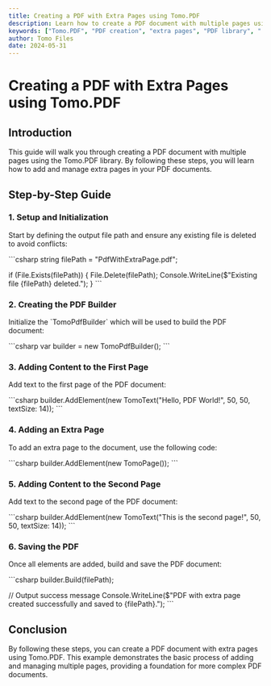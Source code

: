 ```yaml
---
title: Creating a PDF with Extra Pages using Tomo.PDF
description: Learn how to create a PDF document with multiple pages using the Tomo.PDF library. This guide covers adding and managing extra pages in your PDFs.
keywords: ["Tomo.PDF", "PDF creation", "extra pages", "PDF library", ".NET PDF", "PDF document"]
author: Tomo Files
date: 2024-05-31
---
```


# Creating a PDF with Extra Pages using Tomo.PDF

## Introduction

This guide will walk you through creating a PDF document with multiple pages using the Tomo.PDF library. By following these steps, you will learn how to add and manage extra pages in your PDF documents.

## Step-by-Step Guide

### 1. Setup and Initialization

Start by defining the output file path and ensure any existing file is deleted to avoid conflicts:

\`\`\`csharp
string filePath = "PdfWithExtraPage.pdf";

if (File.Exists(filePath))
{
    File.Delete(filePath);
    Console.WriteLine($"Existing file {filePath} deleted.");
}
\`\`\`

### 2. Creating the PDF Builder

Initialize the \`TomoPdfBuilder\` which will be used to build the PDF document:

\`\`\`csharp
var builder = new TomoPdfBuilder();
\`\`\`

### 3. Adding Content to the First Page

Add text to the first page of the PDF document:

\`\`\`csharp
builder.AddElement(new TomoText("Hello, PDF World!", 50, 50, textSize: 14));
\`\`\`

### 4. Adding an Extra Page

To add an extra page to the document, use the following code:

\`\`\`csharp
builder.AddElement(new TomoPage());
\`\`\`

### 5. Adding Content to the Second Page

Add text to the second page of the PDF document:

\`\`\`csharp
builder.AddElement(new TomoText("This is the second page!", 50, 50, textSize: 14));
\`\`\`

### 6. Saving the PDF

Once all elements are added, build and save the PDF document:

\`\`\`csharp
builder.Build(filePath);

// Output success message
Console.WriteLine($"PDF with extra page created successfully and saved to {filePath}.");
\`\`\`

## Conclusion

By following these steps, you can create a PDF document with extra pages using Tomo.PDF. This example demonstrates the basic process of adding and managing multiple pages, providing a foundation for more complex PDF documents.
